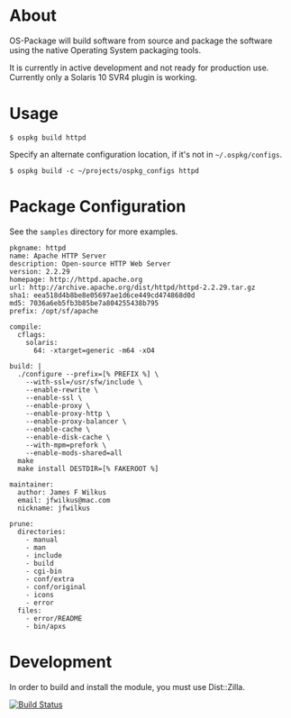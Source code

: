# About

OS-Package will build software from source and package the software using the native Operating System packaging tools.

It is currently in active development and not ready for production use.  Currently only a Solaris 10 SVR4 plugin is working.

# Usage

```
$ ospkg build httpd
```

Specify an alternate configuration location, if it's not in `~/.ospkg/configs`.

```
$ ospkg build -c ~/projects/ospkg_configs httpd
```

# Package Configuration

See the `samples` directory for more examples.


```
pkgname: httpd
name: Apache HTTP Server
description: Open-source HTTP Web Server
version: 2.2.29
homepage: http://httpd.apache.org
url: http://archive.apache.org/dist/httpd/httpd-2.2.29.tar.gz
sha1: eea518d4b8be8e05697ae1d6ce449cd474868d0d
md5: 7036a6eb5fb3b85be7a804255438b795
prefix: /opt/sf/apache

compile:
  cflags:
    solaris:
      64: -xtarget=generic -m64 -xO4

build: |
  ./configure --prefix=[% PREFIX %] \
    --with-ssl=/usr/sfw/include \
    --enable-rewrite \
    --enable-ssl \
    --enable-proxy \
    --enable-proxy-http \
    --enable-proxy-balancer \
    --enable-cache \
    --enable-disk-cache \
    --with-mpm=prefork \
    --enable-mods-shared=all
  make
  make install DESTDIR=[% FAKEROOT %]

maintainer:
  author: James F Wilkus
  email: jfwilkus@mac.com
  nickname: jfwilkus

prune:
  directories:
    - manual
    - man
    - include
    - build
    - cgi-bin
    - conf/extra
    - conf/original
    - icons
    - error
  files:
    - error/README
    - bin/apxs

```

# Development

In order to build and install the module, you must use Dist::Zilla.

[![Build Status](https://api.travis-ci.org/jfwilkus/OS-Package.png)](https://travis-ci.org/jfwilkus/OS-Package)

